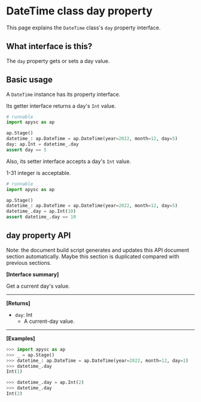 # DateTime class day property

This page explains the `DateTime` class's `day` property interface.

## What interface is this?

The `day` property gets or sets a day value.

## Basic usage

A `DateTime` instance has its property interface.

Its getter interface returns a day's `Int` value.

```py
# runnable
import apysc as ap

ap.Stage()
datetime_: ap.DateTime = ap.DateTime(year=2022, month=12, day=5)
day: ap.Int = datetime_.day
assert day == 5
```

Also, its setter interface accepts a day's `Int` value.

1-31 integer is acceptable.

```py
# runnable
import apysc as ap

ap.Stage()
datetime_: ap.DateTime = ap.DateTime(year=2022, month=12, day=5)
datetime_.day = ap.Int(10)
assert datetime_.day == 10
```

## day property API

<!-- Docstring: apysc._time.datetime_.DateTime.day -->

<span class="inconspicuous-txt">Note: the document build script generates and updates this API document section automatically. Maybe this section is duplicated compared with previous sections.</span>

**[Interface summary]**

Get a current day's value.<hr>

**[Returns]**

- `day`: Int
  - A current-day value.

<hr>

**[Examples]**

```py
>>> import apysc as ap
>>> _ = ap.Stage()
>>> datetime_: ap.DateTime = ap.DateTime(year=2022, month=12, day=1)
>>> datetime_.day
Int(1)

>>> datetime_.day = ap.Int(2)
>>> datetime_.day
Int(2)
```